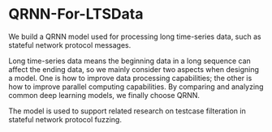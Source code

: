 # QRNN-For-LTSData
We build a QRNN model used for processing long time-series data, such as stateful network protocol messages.

Long time-series data means the beginning data in a long sequence can affect the ending data, so we mainly consider two aspects when designing a model. One is how to improve data processing capabilities; the other is how to improve parallel computing capabilities. By comparing and analyzing common deep learning models, we finally choose QRNN.

The model is used to support related research on testcase filteration in stateful network protocol fuzzing.
